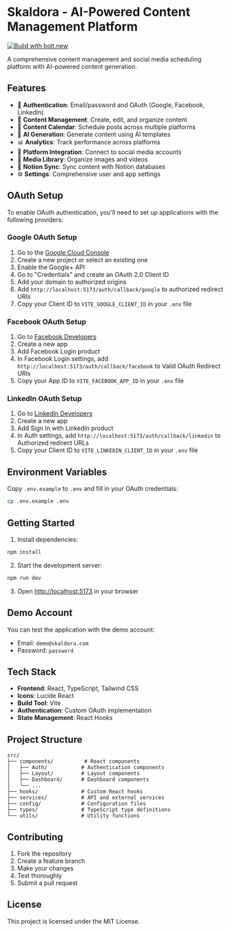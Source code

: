 # Skaldora - AI-Powered Content Management Platform

[![Build with bolt.new](https://bolt.new/badge)](https://bolt.new)

A comprehensive content management and social media scheduling platform with AI-powered content generation.

## Features

- 🔐 **Authentication**: Email/password and OAuth (Google, Facebook, LinkedIn)
- 📝 **Content Management**: Create, edit, and organize content
- 📅 **Content Calendar**: Schedule posts across multiple platforms
- 🤖 **AI Generation**: Generate content using AI templates
- 📊 **Analytics**: Track performance across platforms
- 🔗 **Platform Integration**: Connect to social media accounts
- 📁 **Media Library**: Organize images and videos
- 🔄 **Notion Sync**: Sync content with Notion databases
- ⚙️ **Settings**: Comprehensive user and app settings

## OAuth Setup

To enable OAuth authentication, you'll need to set up applications with the following providers:

### Google OAuth Setup

1. Go to the [Google Cloud Console](https://console.cloud.google.com/)
2. Create a new project or select an existing one
3. Enable the Google+ API
4. Go to "Credentials" and create an OAuth 2.0 Client ID
5. Add your domain to authorized origins
6. Add `http://localhost:5173/auth/callback/google` to authorized redirect URIs
7. Copy your Client ID to `VITE_GOOGLE_CLIENT_ID` in your `.env` file

### Facebook OAuth Setup

1. Go to [Facebook Developers](https://developers.facebook.com/)
2. Create a new app
3. Add Facebook Login product
4. In Facebook Login settings, add `http://localhost:5173/auth/callback/facebook` to Valid OAuth Redirect URIs
5. Copy your App ID to `VITE_FACEBOOK_APP_ID` in your `.env` file

### LinkedIn OAuth Setup

1. Go to [LinkedIn Developers](https://www.linkedin.com/developers/)
2. Create a new app
3. Add Sign In with LinkedIn product
4. In Auth settings, add `http://localhost:5173/auth/callback/linkedin` to Authorized redirect URLs
5. Copy your Client ID to `VITE_LINKEDIN_CLIENT_ID` in your `.env` file

## Environment Variables

Copy `.env.example` to `.env` and fill in your OAuth credentials:

```bash
cp .env.example .env
```

## Getting Started

1. Install dependencies:
```bash
npm install
```

2. Start the development server:
```bash
npm run dev
```

3. Open [http://localhost:5173](http://localhost:5173) in your browser

## Demo Account

You can test the application with the demo account:
- Email: `demo@skaldora.com`
- Password: `password`

## Tech Stack

- **Frontend**: React, TypeScript, Tailwind CSS
- **Icons**: Lucide React
- **Build Tool**: Vite
- **Authentication**: Custom OAuth implementation
- **State Management**: React Hooks

## Project Structure

```
src/
├── components/          # React components
│   ├── Auth/           # Authentication components
│   ├── Layout/         # Layout components
│   ├── Dashboard/      # Dashboard components
│   └── ...
├── hooks/              # Custom React hooks
├── services/           # API and external services
├── config/             # Configuration files
├── types/              # TypeScript type definitions
└── utils/              # Utility functions
```

## Contributing

1. Fork the repository
2. Create a feature branch
3. Make your changes
4. Test thoroughly
5. Submit a pull request

## License

This project is licensed under the MIT License.